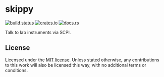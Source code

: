 # skippy

[![build status](https://api.travis-ci.com/agrif/skippy.svg?branch=master)](https://travis-ci.com/github/agrif/skippy)
[![crates.io](https://img.shields.io/crates/v/skippy.svg)](https://crates.io/crates/skippy)
[![docs.rs](https://docs.rs/skippy/badge.svg)](https://docs.rs/skippy)

Talk to lab instruments via SCPI.

## License

Licensed under the [MIT license](LICENSE). Unless stated otherwise,
any contributions to this work will also be licensed this way, with no
additional terms or conditions.
